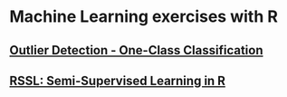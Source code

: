 # Machine Learning exercises with R

## [Outlier Detection - One-Class Classification](outlier_detection/src/outlier_detection.nb.html)

## [RSSL: Semi-Supervised Learning in R](semi_supervised_learning/src/rssl.nb.html)